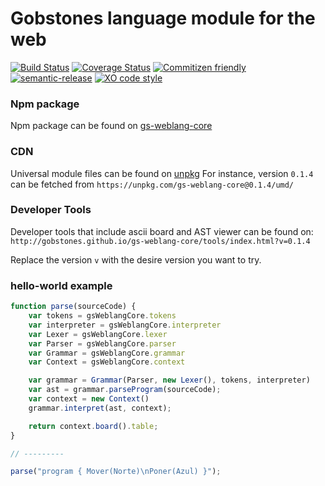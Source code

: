 # Gobstones language module for the web
[![Build Status](https://travis-ci.org/gobstones/gs-weblang-core.svg?branch=master)](https://travis-ci.org/gobstones/gs-weblang-core)
[![Coverage Status](https://coveralls.io/repos/github/gobstones/gs-weblang-core/badge.svg?branch=master)](https://coveralls.io/github/gobstones/gs-weblang-core?branch=master)
[![Commitizen friendly](https://img.shields.io/badge/commitizen-friendly-brightgreen.svg)](http://commitizen.github.io/cz-cli/)
[![semantic-release](https://img.shields.io/badge/%20%20%F0%9F%93%A6%F0%9F%9A%80-semantic--release-e10079.svg)](https://github.com/semantic-release/semantic-release)
[![XO code style](https://img.shields.io/badge/code_style-XO-5ed9c7.svg)](https://github.com/sindresorhus/xo)


### Npm package

Npm package can be found on [gs-weblang-core](https://www.npmjs.com/package/gs-weblang-core)

### CDN

Universal module files can be found on [unpkg](https://unpkg.com)
For instance, version `0.1.4` can be fetched from `https://unpkg.com/gs-weblang-core@0.1.4/umd/`

### Developer Tools


Developer tools that include ascii board and AST viewer can be found on: `http://gobstones.github.io/gs-weblang-core/tools/index.html?v=0.1.4`


Replace the version `v` with the desire version you want to try.

### hello-world example
```js
function parse(sourceCode) {
	var tokens = gsWeblangCore.tokens
	var interpreter = gsWeblangCore.interpreter
	var Lexer = gsWeblangCore.lexer
	var Parser = gsWeblangCore.parser
	var Grammar = gsWeblangCore.grammar
	var Context = gsWeblangCore.context

	var grammar = Grammar(Parser, new Lexer(), tokens, interpreter)
	var ast = grammar.parseProgram(sourceCode);
	var context = new Context()
	grammar.interpret(ast, context);

	return context.board().table;
}

// ---------

parse("program { Mover(Norte)\nPoner(Azul) }");
```
